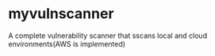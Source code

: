 # myvulnscanner
A complete vulnerability scanner that  sscans local and cloud environments(AWS is implemented)

